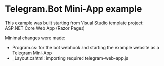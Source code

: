 # Telegram.Bot Mini-App example

This example was built starting from Visual Studio template project: ASP.NET Core Web App (Razor Pages)

Minimal changes were made:
- Program.cs: for the bot webhook and starting the example website as a Telegram Mini-App
- _Layout.cshtml: importing required telegram-web-app.js

